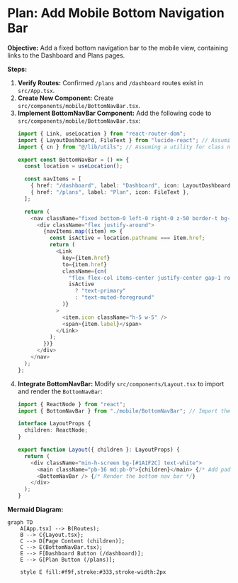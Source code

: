 # Plan: Add Mobile Bottom Navigation Bar

**Objective:** Add a fixed bottom navigation bar to the mobile view, containing links to the Dashboard and Plans pages.

**Steps:**

1.  **Verify Routes:** Confirmed `/plans` and `/dashboard` routes exist in `src/App.tsx`.
2.  **Create New Component:** Create `src/components/mobile/BottomNavBar.tsx`.
3.  **Implement BottomNavBar Component:** Add the following code to `src/components/mobile/BottomNavBar.tsx`:
    ```typescript
    import { Link, useLocation } from "react-router-dom";
    import { LayoutDashboard, FileText } from "lucide-react"; // Assuming lucide-react is used for icons
    import { cn } from "@/lib/utils"; // Assuming a utility for class names exists

    export const BottomNavBar = () => {
      const location = useLocation();

      const navItems = [
        { href: "/dashboard", label: "Dashboard", icon: LayoutDashboard },
        { href: "/plans", label: "Plan", icon: FileText },
      ];

      return (
        <nav className="fixed bottom-0 left-0 right-0 z-50 border-t bg-background p-2 md:hidden">
          <div className="flex justify-around">
            {navItems.map((item) => {
              const isActive = location.pathname === item.href;
              return (
                <Link
                  key={item.href}
                  to={item.href}
                  className={cn(
                    "flex flex-col items-center justify-center gap-1 rounded-md p-2 text-sm font-medium transition-colors hover:bg-accent hover:text-accent-foreground",
                    isActive
                      ? "text-primary"
                      : "text-muted-foreground"
                  )}
                >
                  <item.icon className="h-5 w-5" />
                  <span>{item.label}</span>
                </Link>
              );
            })}
          </div>
        </nav>
      );
    };
    ```
4.  **Integrate BottomNavBar:** Modify `src/components/Layout.tsx` to import and render the `BottomNavBar`:
    ```typescript
    import { ReactNode } from "react";
    import { BottomNavBar } from "./mobile/BottomNavBar"; // Import the new component

    interface LayoutProps {
      children: ReactNode;
    }

    export function Layout({ children }: LayoutProps) {
      return (
        <div className="min-h-screen bg-[#1A1F2C] text-white">
          <main className="pb-16 md:pb-0">{children}</main> {/* Add padding-bottom for mobile to avoid overlap */}
          <BottomNavBar /> {/* Render the bottom nav bar */}
        </div>
      );
    }
    ```

**Mermaid Diagram:**

```mermaid
graph TD
    A[App.tsx] --> B(Routes);
    B --> C{Layout.tsx};
    C --> D[Page Content (children)];
    C --> E(BottomNavBar.tsx);
    E --> F[Dashboard Button (/dashboard)];
    E --> G[Plan Button (/plans)];

    style E fill:#f9f,stroke:#333,stroke-width:2px